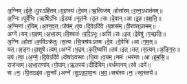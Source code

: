 

  
अ॒ग्निम्।ई॒ळे॒।पु॒रःऽहि॑तम्।य॒ज्ञस्य॑।दे॒वम्।ऋ॒त्विज॑म्।होता॑रम्।र॒त्न॒ऽधात॑मम्॥  
अ॒ग्निः।पूर्वे॑भिः।ऋषि॑ऽभिः।ईड्यः॑।नूत॑नैः।उ॒त।सः।दे॒वान्।आ।इ॒ह।व॒क्ष॒ति॒॥  
अ॒ग्निना॑।र॒यिम्।अ॒श्न॒व॒त्।पोष॑म्।ए॒व।दि॒वेऽदि॑वे।य॒शस॑म्।वी॒रव॑त्ऽतमम्॥  
अग्ने॑।यम्।य॒ज्ञम्।अ॒ध्व॒रम्।वि॒श्वतः॑।प॒रि॒ऽभूः।असि॑।सः।इत्।दे॒वेषु॑।ग॒च्छ॒ति॒॥  
अ॒ग्निः।होता॑।क॒विऽक्र॑तुः।स॒त्यः।चि॒त्रश्र॑वःऽतमः।दे॒वः।दे॒वेभिः॑।आ।ग॒म॒त्॥  
यत्।अ॒ङ्ग।दा॒शुषे॑।त्वम्।अग्ने॑।भ॒द्रम्।क॒रि॒ष्यसि॑।तव॑।इत्।तत्।स॒त्यम्।अ॒ङ्गि॒रः॒॥  
उप॑।त्वा॒।अ॒ग्ने॒।दि॒वेऽदि॑वे।दोषा॑ऽवस्तः।धि॒या।व॒यम्।नमः॑।भर॑न्तः।आ।इ॒म॒सि॒॥  
राज॑न्तम्।अ॒ध्व॒राणा॑म्।गो॒पाम्।ऋ॒तस्य॑।दीदि॑विम्।वर्ध॑मानम्।स्वे।दमे॑॥  
सः।नः॒।पि॒ताऽइ॑व।सू॒नवे॑।अग्ने॑।सु॒ऽउ॒पा॒य॒नः।भ॒व॒।सच॑स्व।नः॒।स्व॒स्तये॑॥  
